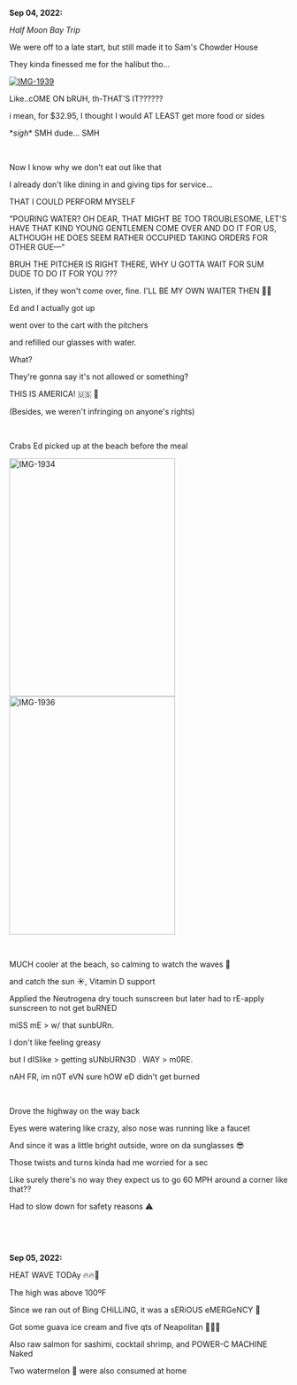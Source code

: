 **Sep 04, 2022:**

*Half Moon Bay Trip*

We were off to a late start, but still made it to Sam's Chowder House

They kinda finessed me for the halibut tho...

<a href="https://ibb.co/ncTXpKk"><img src="https://i.ibb.co/KqYtn8y/IMG-1939.jpg" alt="IMG-1939" border="0"></a>

Like..cOME ON bRUH, th-THAT'S IT??????

i mean, for $32.95, I thought I would AT LEAST get more food or sides

\**sigh*\* SMH dude... SMH 

&nbsp;

Now I know why we don't eat out like that 

I already don't like dining in and giving tips for service... 

THAT I COULD PERFORM MYSELF

"POURING WATER? OH DEAR, THAT MIGHT BE TOO TROUBLESOME, LET'S HAVE THAT KIND YOUNG GENTLEMEN COME OVER AND DO IT FOR US, ALTHOUGH HE DOES SEEM RATHER OCCUPIED TAKING ORDERS FOR OTHER GUE—" 

BRUH THE PITCHER IS RIGHT THERE, WHY U GOTTA WAIT FOR SUM DUDE TO DO IT FOR YOU ??? 

Listen, if they won't come over, fine. I'LL BE MY OWN WAITER THEN 😤💯

Ed and I actually got up 

went over to the cart with the pitchers 

and refilled our glasses with water.

What? 

They're gonna say it's not allowed or something? 

THIS IS AMERICA! 🇺🇸 🦅

(Besides, we weren't infringing on anyone's rights)

&nbsp;

Crabs Ed picked up at the beach before the meal

<a href="https://ibb.co/n8bW1Gt"><img src="https://i.ibb.co/DgtqMJT/IMG-1934.jpg" alt="IMG-1934" border="0" width="300" height="430"></a>
<a href="https://ibb.co/42GyGwm"><img src="https://i.ibb.co/yp1T1mf/IMG-1936.jpg" alt="IMG-1936" border="0" width="300" height="430"></a>

&nbsp;

MUCH cooler at the beach, so calming to watch the waves 🌊

and catch the sun ☀️, Vitamin D support

Applied the Neutrogena dry touch sunscreen but later had to rE-apply sunscreen to not get buRNED

miSS mE > w/ that sunbURn.

I don't like feeling greasy 

but I dISlike > getting sUNbURN3D . WAY > m0RE.

nAH FR, im n0T eVN sure hOW eD didn't get burned  

&nbsp;

Drove the highway on the way back

Eyes were watering like crazy, also nose was running like a faucet 

And since it was a little bright outside, wore on da sunglasses 😎 

Those twists and turns kinda had me worried for a sec

Like surely there's no way they expect us to go 60 MPH around a corner like that?? 

Had to slow down for safety reasons ⚠️

&nbsp;

&nbsp;

**Sep 05, 2022:**

HEAT WAVE TODAy 🔥🔥🥵

The high was above 100ºF

Since we ran out of Bing CHiLLiNG, it was a sERiOUS eMERGeNCY 🚨

Got some guava ice cream and five qts of Neapolitan 🍦🍓🍫

Also raw salmon for sashimi, cocktail shrimp, and POWER-C MACHINE Naked

Two watermelon 🍉 were also consumed at home

